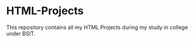 # HTML-Projects
This repository contains all my HTML Projects during my study in college under BSIT.

